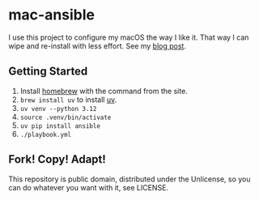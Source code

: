 mac-ansible
===========

I use this project to configure my macOS the way I like it. That way I can wipe
and re-install with less effort. See my
[blog post](https://adamj.eu/tech/2019/03/20/how-i-provision-my-macbook-with-ansible/).

Getting Started
---------------

1. Install [homebrew](http://brew.sh/) with the command from the site.
2. `brew install uv` to install [uv](https://docs.astral.sh/uv/).
3. `uv venv --python 3.12`
6. `source .venv/bin/activate`
5. `uv pip install ansible`
6. `./playbook.yml`

Fork! Copy! Adapt!
------------------

This repository is public domain, distributed under the Unlicense, so you can
do whatever you want with it, see LICENSE.
